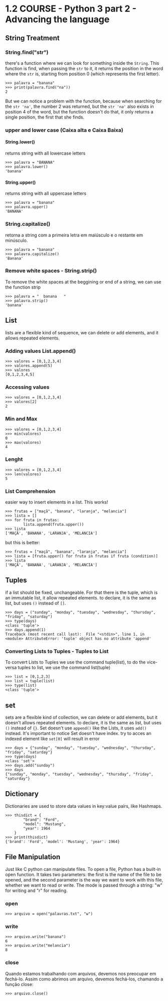 # 1.2 COURSE - Python 3 part 2 - Advancing the language

## String Treatment

### String.find("str")
there's a function where we can look for something inside the ```String```. This function is find, when passing the ```str``` to it, it returns the position in the word where the ```str``` is, starting from position 0 (which represents the first letter).
```
>>> palavra = "banana"
>>> print(palavra.find("na"))
2
```
But we can notice a problem with the function, because when searching for the ```str 'na'```, the number 2 was returned, but the ```str 'na'``` also exists in position 4 of the word, but the function doesn't do that, it only returns a single position, the first that she finds.

### upper and lower case (Caixa alta e Caixa Baixa)
#### String.lower()
returns string with all lowercase letters
```
>>> palavra = "BANANA"
>>> palavra.lower()
'banana'
```
#### String.upper()
returns string with all uppercase letters
```
>>> palavra = "banana"
>>> palavra.upper()
'BANANA'
```
### String.capitalize()
retorna a string com a primeira letra em maiúsculo e o restante em minúsculo.
```
>>> palavra = "banana"
>>> palavra.capitalize()
'Banana'
```

### Remove white spaces - String.strip()
To remove the white spaces at the beggining or end of a string, we can use the function strip
```
>>> palavra = "  banana   "
>>> palavra.strip()
'banana'
```

## List
lists are a flexible kind of sequence, we can delete or add elements, and it allows repeated elements.
### Adding values List.append()
```
>>> valores = [0,1,2,3,4]
>>> valores.append(5)
>>> valores
[0,1,2,3,4,5]
```
### Accessing values
```
>>> valores = [0,1,2,3,4]
>>> valores[2]
2
```
### Min and Max
```
>>> valores = [0,1,2,3,4]
>>> min(valores)
0
>>> max(valores)
4
```
### Lenght
```
>>> valores = [0,1,2,3,4]
>>> len(valores)
5
```

### List Comprehension
easier way to insert elements in a list.
This works!
```
>>> frutas = ["maçã", "banana", "laranja", "melancia"]
>>> lista = []
>>> for fruta in frutas:
        lista.append(fruta.upper())
>>> lista
['MAÇÃ', 'BANANA', 'LARANJA', 'MELANCIA']
```
but this is better:
```
>>> frutas = ["maçã", "banana", "laranja", "melancia"]
>>> lista = [fruta.upper() for fruta in frutas if fruta (condition)]
>>> lista
['MAÇÃ', 'BANANA', 'LARANJA', 'MELANCIA']
```

## Tuples
if a list should be fixed, unchangeable. For that there is the tuple, which is an immutable list, it allow repeated elements.
to declare, it is the same as list, but uses ```()``` instead of ```[]```.
```
>>> days = ("sunday", "monday", "tuesday", "wednesday", "thursday", "friday", "saturday")
>>> type(days)
<class 'tuple'>
>>> days.append(1)
Traceback (most recent call last):  File "<stdin>", line 1, in <module> AttributeError: 'tuple' object has no attribute 'append'
```

### Converting Lists to Tuples - Tuples to List
To convert Lists to Tuples we use the command tuple(list), to do the vice-versa tuples to list, we use the command list(tuple)
```
>>> list = [0,1,2,3]
>>> list = tuple(list)
>>> type(list)
<class 'tuple'>
```

## set
sets are a flexible kind of collection, we can delete or add elements, but it doesn't allows repeated elements.
to declare, it is the same as list, but uses ```()``` instead of ```{}```.
Set doesn't use ```append()``` like the Lists, it uses ```add()``` instead.
It's important to notice Set doesn't have index. try to acces an indexed element like ```set[0]``` will result in error
```
>>> days = {"sunday", "monday", "tuesday", "wednesday", "thursday", "friday", "saturday"}
>>> type(days)
<class 'set'>
>>> days.add("sunday")
>>> days
{"sunday", "monday", "tuesday", "wednesday", "thursday", "friday", "saturday"}
```

## Dictionary
Dictionaries are used to store data values in key:value pairs, like Hashmaps.
```
>>> thisdict = {
        "brand": "Ford",
        "model": "Mustang",
        "year": 1964
    }
>>> print(thisdict)
{'brand': 'Ford', 'model': 'Mustang', 'year': 1964}
```

## File Manipulation
Just like C python can manipulate files.
To open a file, Python has a built-in open function. It takes two parameters: the first is the name of the file to be opened, and the second parameter is the way we want to work with this file, whether we want to read or write. The mode is passed through a string: "w" for writing and "r" for reading.
### open
```
>>> arquivo = open("palavras.txt", "w")
```
### write
```
>>> arquivo.write("banana")
6
>>> arquivo.write("melancia")
8
```
### close
Quando estamos trabalhando com arquivos, devemos nos preocupar em fechá-lo. Assim como abrimos um arquivo, devemos fechá-los, chamando a função close:
```
>>> arquivo.close()
```